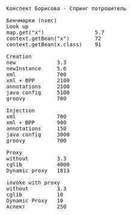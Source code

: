 <pre>Конспект Борисова - Спринг потрошитель

Бенчмарки (nsec)
Look up
map.get("x")                5.7
context.getBean("x")        72
context.getBean(x.class)    91

Creation
new             3.3
newInstance     5.6
xml             700
xml + BPP       2100
annotations     2100
java config     5100
groovy          700

Injection
xml             700
xml + BPP       900
annotations     150
java config     3000
groovy          700

Proxy
without         3.3
cglib           4000
Dynamic proxy   1813

invoke with proxy
without         3.3
cglib           10
Dynamic Proxy   10
Аспект          250
</pre>